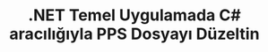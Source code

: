 ---
############################# Static ############################
layout: "autogen"
draft: false
path: "tr/redaction/net/text/pps"
otherformats: CSV DOC DOCM DOCX DOT DOTM DOTX PDF POT POTM PPSM PPSX PPT PPTM PPTX RTF XLS XLSM XLSX XLT XLTM XLTX  

############################# Head ############################
head_title: "PPS Dokümanlardaki Hassas Bilgileri .NET Core Aracılığıyla Çıkartın"
head_description: "Farklı biçimlerdeki belgeler için tam ifade veya normal ifade kullanarak metin redaksiyonu uygulayın"

############################# Header ############################
title: ".NET Temel Uygulamada C# aracılığıyla PPS Dosyayı Düzeltin"
description: "Office ve OpenOffice Belgeleri, E-Tablolar ve Sunumların yanı sıra Windows, Linux ve macOS'ta PPS'te Metin Arayın ve Değiştirin"

################### SubMenu/Download Button #####################
submenu:
    enable: true

############################# About ############################
about:
    enable: true
    title: ".NET API için Belge Redaksiyonu"
    content: |
        PDF, Word, Excel, PowerPoint belgelerinden ve resimlerinden hassas ve sınıflandırılmış bilgileri yeniden düzenlemek için, meta verileri değiştirme ve yorumları kaldırma yeteneği dahil, biçimden bağımsız tek bir arayüz. GroupDocs.Redaction for .NET aracıyla, metni yeniden düzenleyebilir ve düzeltilmiş belgeyi PDF içinde kaydedebilir, tüm sayfaları raster görüntülere dönüştürebilir veya daha fazla düzenleme için belgeyi orijinal biçiminde tutabilirsiniz.

############################# Steps ############################
steps:
    enable: true
    title_left: "C# aracılığıyla PPS'ten Tam Metni Reddet"
    content_left: |
        [GroupDocs.Redaction](tr//redaction/net/), .NET geliştiricilerinin birkaç kolay adımda PPS dosya düzenleme özelliği eklemesini kolaylaştırır.

        *   [Redactor](https://apireference.groupdocs.com/redaction/net/groupdocs.redaction/redactor) sınıfının bir örneğini oluşturun ve PPS dosyasını yükleyin
        *   Metni bulmak ve değiştirmek için [ExactPhraseRedaction](https://apireference.groupdocs.com/redaction/net/groupdocs.redaction.redactions/exactphraseredaction) sınıfının bir örneğini oluşturun
        *   ExactPhraseRedaction nesnesiyle [Redactor.Apply](https://apireference.groupdocs.com/redaction/net/groupdocs.redaction/redactor/methods/apply/index) yöntemini çağırın
        
    title_right: "Redaksiyon API'sini Kullanmaya Başlayın"
    content_right: |
        Komut satırından "nuget install GroupDocs.Redaction"" olarak veya Visual Studio'nun Paket Yöneticisi Konsolu aracılığıyla "Install-Package GroupDocs.Redaction"" ile yükleyin. 
        Alternatif olarak, [downloads](https://downloads.groupdocs.com/redaction/net) adresinden bir ZIP dosyasındaki çevrimdışı MSI yükleyicisini veya DLL'leri edinin ve projenizde buna manuel olarak başvurun.  
        
    code: |
        ```cs
        using (Redactor redactor = new Redactor(@"sample.pps"))
        {
        	redactor.Apply(new ExactPhraseRedaction("John Doe", new ReplacementOptions("[personal]")));
        	redactor.Save();
        }
        ```

############################# Demos ############################
demos:
    enable: true
############################# About Formats ############################
about_formats:
    enable: true
############################# More Formats ############################
more_formats:
    enable: true

############################# Back to top ###############################
back_to_top:
    enable: true
---